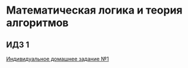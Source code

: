 # Математическая логика и теория алгоритмов

## ИДЗ 1

[Индивидуальное домашнее задание №1](idz1.pdf)
